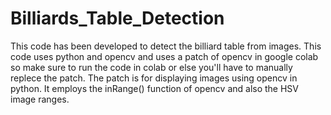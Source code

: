 # Billiards_Table_Detection

This code has been developed to detect the billiard table from images. This code uses python and opencv and uses a patch of opencv in google colab so make sure to run the code in colab or else you'll have to manually replece the patch. The patch is for displaying images using opencv in python. It employs the inRange() function of opencv and also the HSV image ranges.
